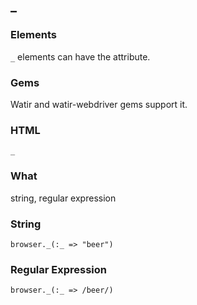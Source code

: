 ## _

### Elements

`_` elements can have the attribute.

### Gems

Watir and watir-webdriver gems support it.

### HTML

    _

### What

string, regular expression

### String

    browser._(:_ => "beer")

### Regular Expression

    browser._(:_ => /beer/)



